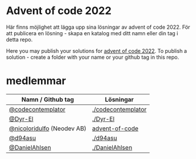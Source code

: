 # Advent of code 2022

Här finns möjlighet att lägga upp sina lösningar av advent of code 2022. För att publicera en lösning - skapa en katalog med ditt namn eller din tag i detta repo.

Here you may publish your solutions for [advent of code 2022](https://adventofcode.com/2022). To publish a solution - create a folder with your name or your github tag in this repo.

# medlemmar

| Namn / Github tag                                              | Lösningar                                                         |
| -------------------------------------------------------------- | ----------------------------------------------------------------- |
| [@codecontemplator](https://github.com/codecontemplator)       | [./codecontemplator](./codecontemplator)                          |
| [@Dyr-El](https://github.com/Dyr-El)                           | [./Dyr-El](./Dyr-El)                                              |
| [@nicoloridulfo](https://github.com/nicoloridulfo) (Neodev AB) | [advent-of-code](https://github.com/nicoloridulfo/advent-of-code) |
| [@d94asu](https://github.com/d94asu)                           | [./d94asu](./d94asu)                                              |
| [@DanielAhlsen](https://github.com/DanielAhlsen/)              | [./DanielAhlsen](./DanielAhlsen)                                  |
